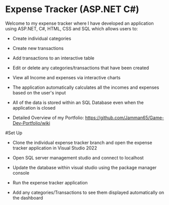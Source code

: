 # Expense Tracker (ASP.NET C#)
Welcome to my expense tracker where I have developed an application using ASP.NET, C#, HTML, CSS and SQL which allows users to:


* Create individual categories

* Create new transactions
  
* Add transactions to an interactive table
  
* Edit or delete any categories/transactions that have been created
  
* View all Income and expenses via interactive charts
  
* The application automatically calculates all the incomes and expenses based on the user's input
  
* All of the data is stored within an SQL Database even when the application is closed






* Detailed Overview of my Portfolio: https://github.com/Jamman65/Game-Dev-Portfolio/wiki

#Set Up

* Clone the individual expense tracker branch and open the expense tracker application in Visual Studio 2022

* Open SQL server management studio and connect to localhost

* Update the database within visual studio using the package manager console

* Run the expense tracker application

* Add any categories/Transactions to see them displayed automatically on the dashboard 

